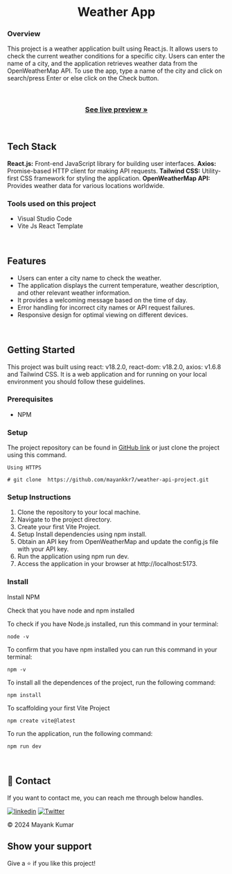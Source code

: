 
<h1 align="center">Weather App</h1>

### Overview

This project is a weather application built using React.js. It allows users to check the current weather conditions for a specific city. Users can enter the name of a city, and the application retrieves weather data from the OpenWeatherMap API. To use the app, type a name of the city and click on search/press Enter or else click on the Check button.

<br />

<h3 align="center"><a href="https://weather-app-mayankkr7.netlify.app/"><strong>See live preview »</strong></a></h3>

<br />

## Tech Stack

**React.js:** Front-end JavaScript library for building user interfaces.
**Axios:** Promise-based HTTP client for making API requests.
**Tailwind CSS:** Utility-first CSS framework for styling the application.
**OpenWeatherMap API:** Provides weather data for various locations worldwide.

### Tools used on this project

- Visual Studio Code
- Vite Js React Template

<br />

## Features

- Users can enter a city name to check the weather.
- The application displays the current temperature, weather description, and other relevant weather information.
- It provides a welcoming message based on the time of day.
- Error handling for incorrect city names or API request failures.
- Responsive design for optimal viewing on different devices.

<br />

## Getting Started
This project was built using react: v18.2.0, react-dom: v18.2.0, axios: v1.6.8 and Tailwind CSS. It is a web application and for running on your local environment you should follow these guidelines.

### Prerequisites

- NPM 

### Setup


The project repository can be found in [GitHub link](https://github.com/mayankkr7/weather-api-project.git) or just clone the project using this command.

```
Using HTTPS

# git clone  https://github.com/mayankkr7/weather-api-project.git
```

### Setup Instructions
1. Clone the repository to your local machine.
2. Navigate to the project directory.
3. Create your first Vite Project.
4. Setup Install dependencies using npm install.
5. Obtain an API key from OpenWeatherMap and update the config.js file with your API key.
6. Run the application using npm run dev.
7. Access the application in your browser at http://localhost:5173.


### Install

Install NPM

Check that you have node and npm installed

To check if you have Node.js installed, run this command in your terminal:

```
node -v
```

To confirm that you have npm installed you can run this command in your terminal:

```
npm -v
```

To install all the dependences of the project, run the following command:

```
npm install
```

To scaffolding your first Vite Project

```
npm create vite@latest
```

To run the application, run the following command:

```
npm run dev
```


<br />

## 🔗 Contact
If you want to contact me, you can reach me through below handles.

[![linkedin](https://img.shields.io/badge/mayank_kumar-0A66C2?style=for-the-badge&logo=linkedin&logoColor=white)](linkedin.com/in/mayankkr7)
[![Twitter](https://img.shields.io/badge/mayank_kumar-20242A?style=for-the-badge&logo=Github&logoColor=white)](https://github.com/mayankkr7/)

© 2024 Mayank Kumar

## Show your support

Give a ⭐️ if you like this project!
